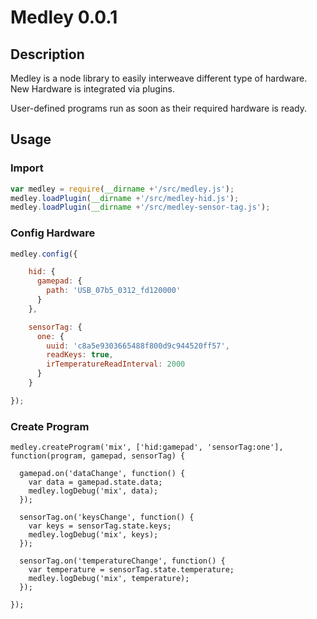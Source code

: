 # Medley 0.0.1

## Description

Medley is a node library to easily interweave different type of hardware. New Hardware is integrated via plugins.

User-defined programs run as soon as their required hardware is ready.

## Usage

### Import

```javascript
var medley = require(__dirname +'/src/medley.js');
medley.loadPlugin(__dirname +'/src/medley-hid.js');
medley.loadPlugin(__dirname +'/src/medley-sensor-tag.js');
```

### Config Hardware

```javascript
medley.config({

    hid: {
      gamepad: {
        path: 'USB_07b5_0312_fd120000'
      }
    },

    sensorTag: {
      one: {
        uuid: 'c8a5e9303665488f800d9c944520ff57',
        readKeys: true,
        irTemperatureReadInterval: 2000
      }
    }

});
```


### Create Program

```
medley.createProgram('mix', ['hid:gamepad', 'sensorTag:one'], function(program, gamepad, sensorTag) {

  gamepad.on('dataChange', function() {
    var data = gamepad.state.data;
    medley.logDebug('mix', data);
  });

  sensorTag.on('keysChange', function() {
    var keys = sensorTag.state.keys;
    medley.logDebug('mix', keys);
  });

  sensorTag.on('temperatureChange', function() {
    var temperature = sensorTag.state.temperature;
    medley.logDebug('mix', temperature);
  });

});
```